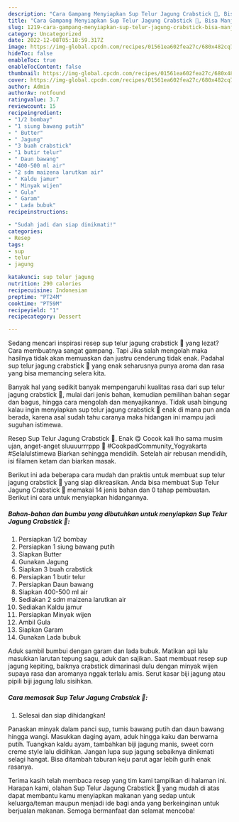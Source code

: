 ```yaml
---
description: "Cara Gampang Menyiapkan Sup Telur Jagung Crabstick 🍲, Bisa Manjain Lidah"
title: "Cara Gampang Menyiapkan Sup Telur Jagung Crabstick 🍲, Bisa Manjain Lidah"
slug: 1219-cara-gampang-menyiapkan-sup-telur-jagung-crabstick-bisa-manjain-lidah
category: Uncategorized
date: 2022-12-08T05:18:59.317Z
image: https://img-global.cpcdn.com/recipes/01561ea602fea27c/680x482cq70/sup-telur-jagung-crabstick-foto-resep-utama.jpg
hideToc: false
enableToc: true
enableTocContent: false
thumbnail: https://img-global.cpcdn.com/recipes/01561ea602fea27c/680x482cq70/sup-telur-jagung-crabstick-foto-resep-utama.jpg
cover: https://img-global.cpcdn.com/recipes/01561ea602fea27c/680x482cq70/sup-telur-jagung-crabstick-foto-resep-utama.jpg
author: Admin
authorAv: notfound
ratingvalue: 3.7
reviewcount: 15
recipeingredient:
- "1/2 bombay"
- "1 siung bawang putih"
- " Butter"
- " Jagung"
- "3 buah crabstick"
- "1 butir telur"
- " Daun bawang"
- "400-500 ml air"
- "2 sdm maizena larutkan air"
- " Kaldu jamur"
- " Minyak wijen"
- " Gula"
- " Garam"
- " Lada bubuk"
recipeinstructions:

- "Sudah jadi dan siap dinikmati!"
categories:
- Resep
tags:
- sup
- telur
- jagung

katakunci: sup telur jagung 
nutrition: 290 calories
recipecuisine: Indonesian
preptime: "PT24M"
cooktime: "PT59M"
recipeyield: "1"
recipecategory: Dessert

---
```



Sedang mencari inspirasi resep sup telur jagung crabstick 🍲 yang lezat? Cara membuatnya sangat gampang. Tapi Jika salah mengolah maka hasilnya tidak akan memuaskan dan justru cenderung tidak enak. Padahal sup telur jagung crabstick 🍲 yang enak seharusnya punya aroma dan rasa yang bisa memancing selera kita.


Banyak hal yang sedikit banyak mempengaruhi kualitas rasa dari sup telur jagung crabstick 🍲, mulai dari jenis bahan, kemudian pemilihan bahan segar dan bagus, hingga cara mengolah dan menyajikannya. Tidak usah bingung kalau ingin menyiapkan sup telur jagung crabstick 🍲 enak di mana pun anda berada, karena asal sudah tahu caranya maka hidangan ini mampu jadi suguhan istimewa.

Resep Sup Telur Jagung Crabstick 🍲. Enak 😋 Cocok kali lho sama musim ujan, anget-anget sluuuurrrppp 🤤 #CookpadCommunity_Yogyakarta #SelaluIstimewa Biarkan sehingga mendidih. Setelah air rebusan mendidih, isi filamen ketam dan biarkan masak.


Berikut ini ada beberapa cara mudah dan praktis untuk membuat sup telur jagung crabstick 🍲 yang siap dikreasikan. Anda bisa membuat Sup Telur Jagung Crabstick 🍲 memakai 14 jenis bahan dan 0 tahap pembuatan. Berikut ini cara untuk menyiapkan hidangannya.

<!--inarticleads1-->

##### Bahan-bahan dan bumbu yang dibutuhkan untuk menyiapkan Sup Telur Jagung Crabstick 🍲:

1. Persiapkan 1/2 bombay
1. Persiapkan 1 siung bawang putih
1. Siapkan  Butter
1. Gunakan  Jagung
1. Siapkan 3 buah crabstick
1. Persiapkan 1 butir telur
1. Persiapkan  Daun bawang
1. Siapkan 400-500 ml air
1. Sediakan 2 sdm maizena larutkan air
1. Sediakan  Kaldu jamur
1. Persiapkan  Minyak wijen
1. Ambil  Gula
1. Siapkan  Garam
1. Gunakan  Lada bubuk


Aduk sambil bumbui dengan garam dan lada bubuk. Matikan api lalu masukkan larutan tepung sagu, aduk dan sajikan. Saat membuat resep sup jagung kepiting, baiknya crabstick dimarinasi dulu dengan minyak wijen supaya rasa dan aromanya nggak terlalu amis. Serut kasar biji jagung atau pipili biji jagung lalu sisihkan. 

<!--inarticleads2-->

##### Cara memasak Sup Telur Jagung Crabstick 🍲:


1. Selesai dan siap dihidangkan!

Panaskan minyak dalam panci sup, tumis bawang putih dan daun bawang hingga wangi. Masukkan daging ayam, aduk hingga kaku dan berwarna putih. Tuangkan kaldu ayam, tambahkan biji jagung manis, sweet corn creme style lalu didihkan. Jangan lupa sup jagung sebaiknya dinikmati selagi hangat. Bisa ditambah taburan keju parut agar lebih gurih enak rasanya. 

Terima kasih telah membaca resep yang tim kami tampilkan di halaman ini. Harapan kami, olahan Sup Telur Jagung Crabstick 🍲 yang mudah di atas dapat membantu kamu menyiapkan makanan yang sedap untuk keluarga/teman maupun menjadi ide bagi anda yang berkeinginan untuk berjualan makanan. Semoga bermanfaat dan selamat mencoba!
